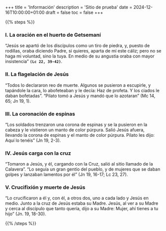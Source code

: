 +++
title = 'Información'
description = 'Sitio de prueba'
date = 2024-12-16T10:00:00+01:00
draft = false
toc = false
+++

{{% steps %}}

### I. La oración en el huerto de Getsemaní

“Jesús se apartó de los discípulos como un tiro de piedra, y, puesto de rodillas, oraba diciendo Padre, si quieres, aparta de mí este cáliz; pero no se haga mi voluntad, sino la tuya. En medio de su angustia oraba con mayor insistencia” **`(Lc 22, 39-42)`**.

### II. La flagelación de Jesús
“Todos lo declararon reo de muerte. Algunos se pusieron a escupirle, y tapándole la cara, lo abofeteaban y le decía: Haz de profeta. Y los ciados le daban bofetadas”. “Pilato tomó a Jesús y mandó que lo azotaran”  (Mc 14, 65; Jn 19, 1).

### III. La coronación de espinas
“Los soldados trenzaron una corona de espinas y se la pusieron en la cabeza y le vistieron un manto de color púrpura. Salió Jesús afuera, llevando la corona de espinas y el manto de color púrpura. Pilato les dijo: Aquí lo tenéis” (Jn 19, 2-3).

### IV. Jesús carga con la cruz
“Tomaron a Jesús, y él, cargando con la Cruz, salió al sitio llamado de la Calavera”. “Lo seguía un gran gentío del pueblo, y de mujeres que se daban golpes y lanzaban lamentos por él” (Jn 19, 16-17; Lc 23, 27).

### V. Crucifixión y muerte de Jesús
“Lo crucificaron a él y, con él, a otros dos, uno a cada lado y Jesús en medio. Junto a la cruz de Jesús estaba su Madre. Jesús, al ver a su Madre y cerca al discípulo que tanto quería, dijo a su Madre: Mujer, ahí tienes a tu hijo” (Jn. 19, 18-30).

{{% /steps %}}